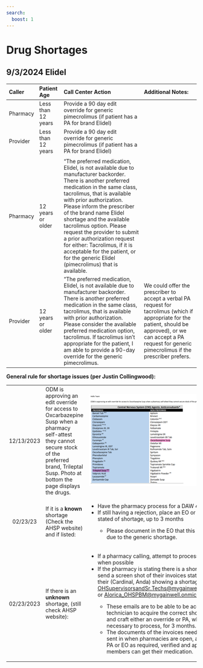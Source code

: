 ```yaml
---
search:
  boost: 1
---
```


# Drug Shortages

## 9/3/2024 Elidel

|Caller|Patient Age	|Call Center Action|	Additional Notes:|
| :--- | :--- | :--- | :--- |
|Pharmacy	|Less than 12 years	|Provide a 90 day edit override for generic pimecrolimus (if patient has a PA for brand Elidel)	 ||
|Provider	|Less than 12 years	|Provide a 90 day edit override for generic pimecrolimus (if patient has a PA for brand Elidel)	 ||
|||||	 	 	 
|Pharmacy|	12 years or older	|“The preferred medication, Elidel, is not available due to manufacturer backorder. There is another preferred medication in the same class, tacrolimus, that is available with prior authorization.  Please inform the prescriber of the brand name Elidel shortage and the available tacrolimus option. Please request the provider to submit a prior authorization request for either: Tacrolimus, if it is acceptable for the patient, or for the generic Elidel (pimecrolimus) that is available. ||	 
|Provider	|12 years or older|	“The preferred medication, Elidel, is not available due to manufacturer backorder. There is another preferred medication in the same class, tacrolimus, that is available with prior authorization. Please consider the available preferred medication option, tacrolimus. If tacrolimus isn’t appropriate for the patient, I am able to provide a 90-day override for the generic pimecrolimus.|  	We could offer the prescriber to accept a verbal PA request for tacrolimus (which if appropriate for the patient, should be approved), or we can accept a PA request for generic pimecrolimus if the prescriber prefers.  |

**General rule for shortage issues (per Justin Collingwood):**

| | | |
| :--: | :--- | :--- |
| 12/13/2023 | ODM is approving an edit override for access to Oxcarbazepine Susp when a pharmacy self-attest they cannot secure stock of the preferred brand, Trileptal Susp. Photo at bottom the page displays the drugs. | ![Alt text](<Trileptal Susp.PNG>) |
| 02/23/23 | If it is a **known** shortage (Check the AHSP website) and if listed: | <ul><li>Have the pharmacy process for a DAW 4 or 8</li><li>If still having a rejection, place an EO or PA for the time stated of shortage, up to 3 months</li><ul><li>Please document in the EO that this is being approved due to the generic shortage.</li></ul></ul> |
| 02/23/2023 | If there is an **unknown** shortage, (still check AHSP website): | <ul><li>If a pharmacy calling, attempt to process a DAW 4 or 8 when possible</li><li>If the pharmacy is stating there is a shortage, they must send a screen shot of their invoices stating shortage or of their (Cardinal, Anda) showing a shortage to OHSupervisorsandSr.Techs@mygainwell.onmicrosoft.com or Alorica_OHSPBM@mygainwell.onmicrosoft.com</li><ul><li>These emails are to be able to be accessed by a technician to acquire the correct shortage information and craft either an override or PA, whatever is necessary to process, for 3 months.</li><li>The documents of the invoices need to be able to be sent in when pharmacies are open, and attached to a PA or EO as required, verified and approved so members can get their medication.</li></ul></ul> |



